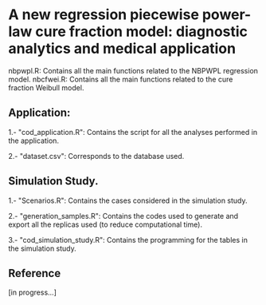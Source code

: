 # A new regression piecewise power-law cure fraction model: diagnostic analytics and medical application

nbpwpl.R: Contains all the main functions related to the NBPWPL regression model.
nbcfwei.R: Contains all the main functions related to the cure fraction Weibull model.

## Application:
1.- "cod_application.R": Contains the script for all the analyses performed in the application.

2.- "dataset.csv": Corresponds to the database used.

## Simulation Study.
1.- "Scenarios.R": Contains the cases considered in the simulation study.

2.- "generation_samples.R": Contains the codes used to generate and export all the replicas used (to reduce computational time).

3.- "cod_simulation_study.R": Contains the programming for the tables in the simulation study.

## Reference
[in progress...]
